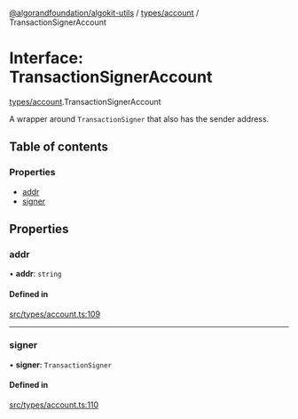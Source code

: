 [@algorandfoundation/algokit-utils](../README.md) / [types/account](../modules/types_account.md) / TransactionSignerAccount

# Interface: TransactionSignerAccount

[types/account](../modules/types_account.md).TransactionSignerAccount

A wrapper around `TransactionSigner` that also has the sender address.

## Table of contents

### Properties

- [addr](types_account.TransactionSignerAccount.md#addr)
- [signer](types_account.TransactionSignerAccount.md#signer)

## Properties

### addr

• **addr**: `string`

#### Defined in

[src/types/account.ts:109](https://github.com/algorandfoundation/algokit-utils-ts/blob/main/src/types/account.ts#L109)

___

### signer

• **signer**: `TransactionSigner`

#### Defined in

[src/types/account.ts:110](https://github.com/algorandfoundation/algokit-utils-ts/blob/main/src/types/account.ts#L110)
